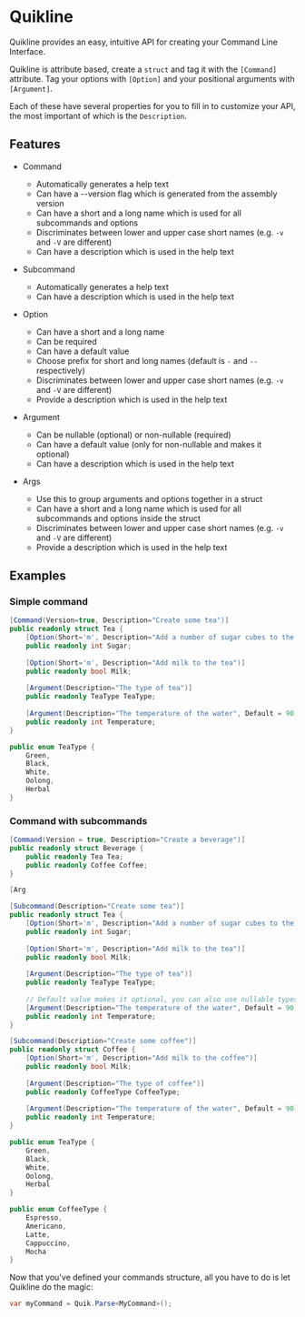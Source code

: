# Quikline

Quikline provides an easy, intuitive API for creating your Command Line Interface.

Quikline is attribute based, create a `struct` and tag it with the `[Command]` attribute.
Tag your options with `[Option]` and your positional arguments with `[Argument]`.

Each of these have several properties for you to fill in to customize your API, the most important of which is the `Description`.

## Features

- Command
  - Automatically generates a help text
  - Can have a --version flag which is generated from the assembly version
  - Can have a short and a long name which is used for all subcommands and options
  - Discriminates between lower and upper case short names (e.g. `-v` and `-V` are different)
  - Can have a description which is used in the help text

- Subcommand
  - Automatically generates a help text
  - Can have a description which is used in the help text

- Option
  - Can have a short and a long name
  - Can be required
  - Can have a default value
  - Choose prefix for short and long names (default is `-` and `--` respectively)
  - Discriminates between lower and upper case short names (e.g. `-v` and `-V` are different)
  - Provide a description which is used in the help text

- Argument
  - Can be nullable (optional) or non-nullable (required)
  - Can have a default value (only for non-nullable and makes it optional)
  - Can have a description which is used in the help text

- Args
  - Use this to group arguments and options together in a struct
  - Can have a short and a long name which is used for all subcommands and options inside the struct
  - Discriminates between lower and upper case short names (e.g. `-v` and `-V` are different)
  - Provide a description which is used in the help text

## Examples

### Simple command
```csharp
[Command(Version=true, Description="Create some tea")]
public readonly struct Tea {  
    [Option(Short='m', Description="Add a number of sugar cubes to the tea")]
    public readonly int Sugar;
    
    [Option(Short='m', Description="Add milk to the tea")]
    public readonly bool Milk;
    
    [Argument(Description="The type of tea")]
    public readonly TeaType TeaType;
    
    [Argument(Description="The temperature of the water", Default = 90)] // Celcius
    public readonly int Temperature;
}

public enum TeaType {
    Green,
    Black,
    White,
    Oolong,
    Herbal
}
```

### Command with subcommands
```csharp
[Command(Version = true, Description="Create a beverage")]
public readonly struct Beverage {
    public readonly Tea Tea;
    public readonly Coffee Coffee;
}

[Arg

[Subcommand(Description="Create some tea")]
public readonly struct Tea {  
    [Option(Short='m', Description="Add a number of sugar cubes to the tea")]
    public readonly int Sugar;
    
    [Option(Short='m', Description="Add milk to the tea")]
    public readonly bool Milk;
    
    [Argument(Description="The type of tea")]
    public readonly TeaType TeaType;
    
    // Default value makes it optional, you can also use nullable types
    [Argument(Description="The temperature of the water", Default = 90)]
    public readonly int Temperature;
}

[Subcommand(Description="Create some coffee")]
public readonly struct Coffee {
    [Option(Short='m', Description="Add milk to the coffee")]
    public readonly bool Milk;
    
    [Argument(Description="The type of coffee")]
    public readonly CoffeeType CoffeeType;
    
    [Argument(Description="The temperature of the water", Default = 90)]
    public readonly int Temperature;
}

public enum TeaType {
    Green,
    Black,
    White,
    Oolong,
    Herbal
}

public enum CoffeeType {
    Espresso,
    Americano,
    Latte,
    Cappuccino,
    Mocha
}
```

Now that you've defined your commands structure,
all you have to do is let Quikline do the magic:

```csharp
var myCommand = Quik.Parse<MyCommand>();
```
